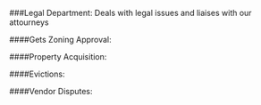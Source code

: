 
###Legal Department:
Deals with legal issues and liaises with our attourneys


####Gets Zoning Approval:


####Property Acquisition:


####Evictions:


####Vendor Disputes:
















